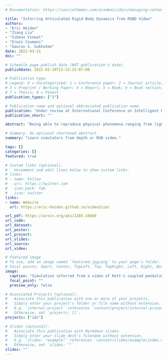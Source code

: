 ```yaml
---
# Documentation: https://sourcethemes.com/academic/docs/managing-content/

title: "Inferring Articulated Rigid Body Dynamics from RGBD Video"
authors:
- "Eric Heiden"
- "Ziang Liu"
- "Vibhav Vineet"
- "Erwin Coumans"
- "Gaurav S. Sukhatme"
date: 2022-03-21
doi: ""

# Schedule page publish date (NOT publication's date).
publishDate: 2022-03-20T15:33:15-07:00

# Publication type.
# Legend: 0 = Uncategorized; 1 = Conference paper; 2 = Journal article;
# 3 = Preprint / Working Paper; 4 = Report; 5 = Book; 6 = Book section;
# 7 = Thesis; 8 = Patent
publication_types: ["1"]

# Publication name and optional abbreviated publication name.
publication: "Under review at International Conference on Intelligent Robots and Systems (IROS) 2022"
publication_short: ""

abstract: "Being able to reproduce physical phenomena ranging from light interaction to contact mechanics, simulators are becoming increasingly useful in more and more application domains where real-world interaction or labeled data are difficult to obtain. Despite recent progress, significant human effort is needed to configure simulators to accurately reproduce real-world behavior. We introduce a pipeline that combines inverse rendering with differentiable simulation to create digital twins of real-world articulated mechanisms from depth or RGB videos. Our approach automatically discovers joint types and estimates their kinematic parameters, while the dynamic properties of the overall mechanism are tuned to attain physically accurate simulations. Control policies optimized in our derived simulation transfer successfully back to the original system, as we demonstrate on a simulated system. Further, our approach accurately reconstructs the kinematic tree of an articulated mechanism being manipulated by a robot, and highly nonlinear dynamics of a real-world coupled pendulum mechanism."

# Summary. An optional shortened abstract.
summary: "Learn simulators from depth or RGB video."

tags: []
categories: []
featured: true

# Custom links (optional).
#   Uncomment and edit lines below to show custom links.
# links:
# - name: Follow
#   url: https://twitter.com
#   icon_pack: fab
#   icon: twitter
links:
- name: Website
  url: https://eric-heiden.github.io/video2sim/

url_pdf: https://arxiv.org/abs/2203.10488
url_code:
url_dataset:
url_poster:
url_project:
url_slides:
url_source:
url_video: 

# Featured image
# To use, add an image named `featured.jpg/png` to your page's folder. 
# Focal points: Smart, Center, TopLeft, Top, TopRight, Left, Right, BottomLeft, Bottom, BottomRight.
image:
  caption: "Simulation inferred from a video of Rott's coupled pendulum mechanism"
  focal_point: ""
  preview_only: false

# Associated Projects (optional).
#   Associate this publication with one or more of your projects.
#   Simply enter your project's folder or file name without extension.
#   E.g. `internal-project` references `content/project/internal-project/index.md`.
#   Otherwise, set `projects: []`.
projects: ["ids"]

# Slides (optional).
#   Associate this publication with Markdown slides.
#   Simply enter your slide deck's filename without extension.
#   E.g. `slides: "example"` references `content/slides/example/index.md`.
#   Otherwise, set `slides: ""`.
slides: ""
---
```

